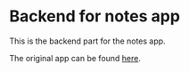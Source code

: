 # Backend for notes app

This is the backend part for the notes app.

The original app can be found [here](https://github.com/gabrielmaia2/notes-app).
